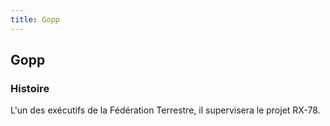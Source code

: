 ```yaml
---
title: Gopp
---
```


Gopp
----







### Histoire


L'un des exécutifs de la Fédération Terrestre, il supervisera le projet RX-78. 


